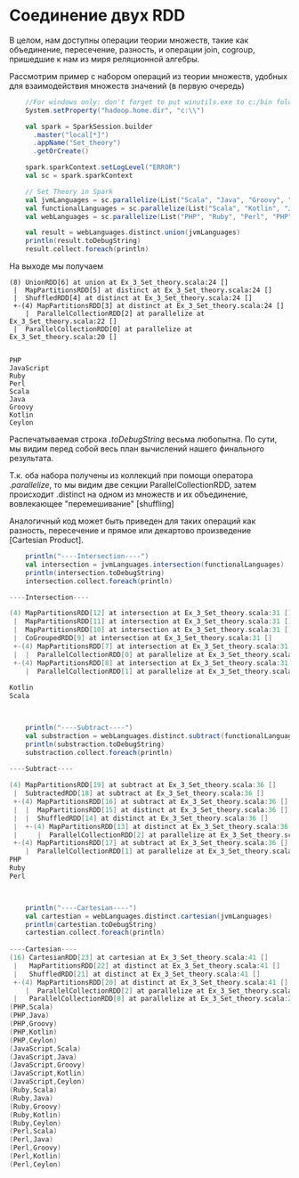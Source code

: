 # Соединение двух RDD

В целом, нам доступны операции теории множеств, такие как объединение, пересечение, разность, и операции join, cogroup, пришедшие к нам из миря реляционной алгебры.

Рассмотрим пример с набором операций из теории множеств, удобных для взаимодействия множеств значений \(в первую очередь\)

```Scala
    //For windows only: don't forget to put winutils.exe to c:/bin folder
    System.setProperty("hadoop.home.dir", "c:\\")

    val spark = SparkSession.builder
      .master("local[*]")
      .appName("Set_theory")
      .getOrCreate()

    spark.sparkContext.setLogLevel("ERROR")
    val sc = spark.sparkContext

    // Set Theory in Spark
    val jvmLanguages = sc.parallelize(List("Scala", "Java", "Groovy", "Kotlin", "Ceylon"))
    val functionalLanguages = sc.parallelize(List("Scala", "Kotlin", "JavaScript", "Haskell"))
    val webLanguages = sc.parallelize(List("PHP", "Ruby", "Perl", "PHP", "JavaScript"))

    val result = webLanguages.distinct.union(jvmLanguages)
    println(result.toDebugString)
    result.collect.foreach(println)

```

На выходе мы получаем

```
(8) UnionRDD[6] at union at Ex_3_Set_theory.scala:24 []
 |  MapPartitionsRDD[5] at distinct at Ex_3_Set_theory.scala:24 []
 |  ShuffledRDD[4] at distinct at Ex_3_Set_theory.scala:24 []
 +-(4) MapPartitionsRDD[3] at distinct at Ex_3_Set_theory.scala:24 []
    |  ParallelCollectionRDD[2] at parallelize at Ex_3_Set_theory.scala:22 []
 |  ParallelCollectionRDD[0] at parallelize at Ex_3_Set_theory.scala:20 []


PHP
JavaScript
Ruby
Perl
Scala
Java
Groovy
Kotlin
Ceylon
```

Распечатываемая строка _.toDebugString_ весьма любопытна. По сути, мы видим перед собой весь план вычислений нашего финального результата.

Т.к. оба набора получены из коллекций при помощи оператора _.parallelize_, то мы видим две секции ParallelCollectionRDD, затем происходит .distinct на одном из множеств и их объединение, вовлекающее "перемешивание" \[shuffling\]



Аналогичный код может быть приведен для таких операций как разность, пересечение и прямое или декартово произведение \[Cartesian Product\].

```Scala
    println("----Intersection----")
    val intersection = jvmLanguages.intersection(functionalLanguages)
    println(intersection.toDebugString)
    intersection.collect.foreach(println)

----Intersection----

(4) MapPartitionsRDD[12] at intersection at Ex_3_Set_theory.scala:31 []
 |  MapPartitionsRDD[11] at intersection at Ex_3_Set_theory.scala:31 []
 |  MapPartitionsRDD[10] at intersection at Ex_3_Set_theory.scala:31 []
 |  CoGroupedRDD[9] at intersection at Ex_3_Set_theory.scala:31 []
 +-(4) MapPartitionsRDD[7] at intersection at Ex_3_Set_theory.scala:31 []
 |  |  ParallelCollectionRDD[0] at parallelize at Ex_3_Set_theory.scala:20 []
 +-(4) MapPartitionsRDD[8] at intersection at Ex_3_Set_theory.scala:31 []
    |  ParallelCollectionRDD[1] at parallelize at Ex_3_Set_theory.scala:21 []
    
Kotlin
Scala



    println("----Subtract----")
    val substraction = webLanguages.distinct.subtract(functionalLanguages)
    println(substraction.toDebugString)
    substraction.collect.foreach(println)
    
----Subtract----

(4) MapPartitionsRDD[19] at subtract at Ex_3_Set_theory.scala:36 []
 |  SubtractedRDD[18] at subtract at Ex_3_Set_theory.scala:36 []
 +-(4) MapPartitionsRDD[16] at subtract at Ex_3_Set_theory.scala:36 []
 |  |  MapPartitionsRDD[15] at distinct at Ex_3_Set_theory.scala:36 []
 |  |  ShuffledRDD[14] at distinct at Ex_3_Set_theory.scala:36 []
 |  +-(4) MapPartitionsRDD[13] at distinct at Ex_3_Set_theory.scala:36 []
 |     |  ParallelCollectionRDD[2] at parallelize at Ex_3_Set_theory.scala:22 []
 +-(4) MapPartitionsRDD[17] at subtract at Ex_3_Set_theory.scala:36 []
    |  ParallelCollectionRDD[1] at parallelize at Ex_3_Set_theory.scala:21 []
PHP
Ruby
Perl



    println("----Cartesian----")
    val cartestian = webLanguages.distinct.cartesian(jvmLanguages)
    println(cartestian.toDebugString)
    cartestian.collect.foreach(println)
    
----Cartesian----
(16) CartesianRDD[23] at cartesian at Ex_3_Set_theory.scala:41 []
 |   MapPartitionsRDD[22] at distinct at Ex_3_Set_theory.scala:41 []
 |   ShuffledRDD[21] at distinct at Ex_3_Set_theory.scala:41 []
 +-(4) MapPartitionsRDD[20] at distinct at Ex_3_Set_theory.scala:41 []
    |  ParallelCollectionRDD[2] at parallelize at Ex_3_Set_theory.scala:22 []
 |   ParallelCollectionRDD[0] at parallelize at Ex_3_Set_theory.scala:20 []
(PHP,Scala)
(PHP,Java)
(PHP,Groovy)
(PHP,Kotlin)
(PHP,Ceylon)
(JavaScript,Scala)
(JavaScript,Java)
(JavaScript,Groovy)
(JavaScript,Kotlin)
(JavaScript,Ceylon)
(Ruby,Scala)
(Ruby,Java)
(Ruby,Groovy)
(Ruby,Kotlin)
(Ruby,Ceylon)
(Perl,Scala)
(Perl,Java)
(Perl,Groovy)
(Perl,Kotlin)
(Perl,Ceylon)
```



